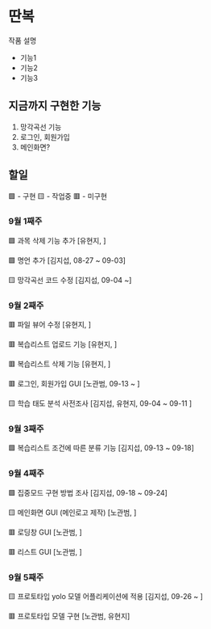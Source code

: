 # 딴복
작품 설명
* 기능1
* 기능2
* 기능3


## 지금까지 구현한 기능
1. 망각곡선 기능
2. 로그인, 회원가입
3. 메인화면?

## 할일
🟩 - 구현 🟨 - 작업중 🟥 - 미구현

### 9월 1째주 

🟩 과목 삭제 기능 추가 [유현지, ]

🟩 명언 추가 [김지섭, 08-27 ~ 09-03]

🟨 망각곡선 코드 수정 [김지섭, 09-04 ~]


### 9월 2째주

🟥 파일 뷰어 수정 [유현지, ]

🟥 복습리스트 업로드 기능 [유현지, ]

🟥 복습리스트 삭제 기능 [유현지, ]

🟥 로그인, 회원가입 GUI [노관범, 09-13 ~ ]

🟨 학습 태도 분석 사전조사 [김지섭, 유현지, 09-04 ~ 09-11 ]

### 9월 3째주

🟩 복습리스트 조건에 따른 분류 기능 [김지섭, 09-13 ~ 09-18]

### 9월 4째주

🟩 집중모드 구현 방법 조사 [김지섭, 09-18 ~ 09-24] 

🟨 메인화면 GUI (메인로고 제작) [노관범, ]

🟥 로딩창 GUI [노관범, ]

🟥 리스트 GUI [노관범, ]

### 9월 5째주

🟨 프로토타입 yolo 모델 어플리케이션에 적용 [김지섭, 09-26 ~ ]

🟥 프로토타입 모델 구현 [노관범, 유현지]
